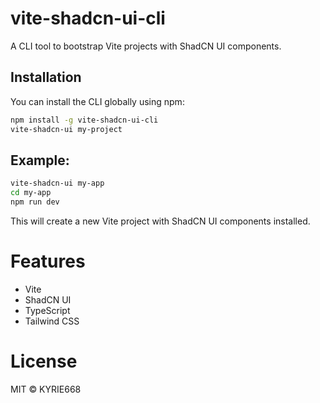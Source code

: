 # vite-shadcn-ui-cli

A CLI tool to bootstrap Vite projects with ShadCN UI components.

## Installation

You can install the CLI globally using npm:

```sh
npm install -g vite-shadcn-ui-cli
vite-shadcn-ui my-project
```

## Example:

```sh
vite-shadcn-ui my-app
cd my-app
npm run dev
```

This will create a new Vite project with ShadCN UI components installed.

# Features

- Vite
- ShadCN UI
- TypeScript
- Tailwind CSS

# License

MIT © KYRIE668